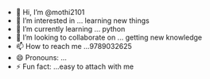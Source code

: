 - 👋 Hi, I’m @mothi2101
- 👀 I’m interested in ... learning new things 
- 🌱 I’m currently learning ... python 
- 💞️ I’m looking to collaborate on ... getting new knowledge 
- 📫 How to reach me ...9789032625
- 😄 Pronouns: ...
- ⚡ Fun fact: ...easy to attach with me 

<!---
mothi2101/mothi2101 is a ✨ special ✨ repository because its `README.md` (this file) appears on your GitHub profile.
You can click the Preview link to take a look at your changes.
--->
